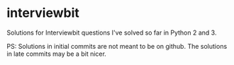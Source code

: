 # interviewbit
Solutions for Interviewbit questions I've solved so far in Python 2 and 3.

PS: Solutions in initial commits are not meant to be on github. The solutions in late commits may be a bit nicer.
